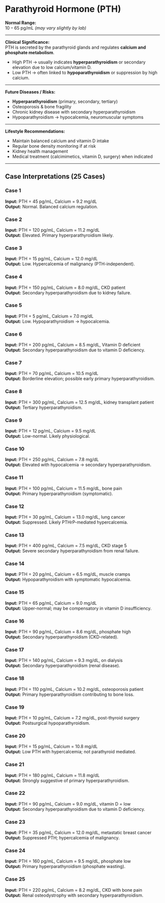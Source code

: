 # Parathyroid Hormone (PTH)

**Normal Range:**  
10 – 65 pg/mL *(may vary slightly by lab)*  

---

**Clinical Significance:**  
PTH is secreted by the parathyroid glands and regulates **calcium and phosphate metabolism**.  
- High PTH → usually indicates **hyperparathyroidism** or secondary elevation due to low calcium/vitamin D.  
- Low PTH → often linked to **hypoparathyroidism** or suppression by high calcium.  

---

**Future Diseases / Risks:**  
- **Hyperparathyroidism** (primary, secondary, tertiary)  
- Osteoporosis & bone fragility  
- Chronic kidney disease with secondary hyperparathyroidism  
- Hypoparathyroidism → hypocalcemia, neuromuscular symptoms  

---

**Lifestyle Recommendations:**  
- Maintain balanced calcium and vitamin D intake  
- Regular bone density monitoring if at risk  
- Kidney health management  
- Medical treatment (calcimimetics, vitamin D, surgery) when indicated  

---

## Case Interpretations (25 Cases)

### Case 1  
**Input:** PTH = 45 pg/mL, Calcium = 9.2 mg/dL  
**Output:** Normal. Balanced calcium regulation.  

### Case 2  
**Input:** PTH = 120 pg/mL, Calcium = 11.2 mg/dL  
**Output:** Elevated. Primary hyperparathyroidism likely.  

### Case 3  
**Input:** PTH = 15 pg/mL, Calcium = 12.0 mg/dL  
**Output:** Low. Hypercalcemia of malignancy (PTH-independent).  

### Case 4  
**Input:** PTH = 150 pg/mL, Calcium = 8.0 mg/dL, CKD patient  
**Output:** Secondary hyperparathyroidism due to kidney failure.  

### Case 5  
**Input:** PTH = 5 pg/mL, Calcium = 7.0 mg/dL  
**Output:** Low. Hypoparathyroidism → hypocalcemia.  

### Case 6  
**Input:** PTH = 200 pg/mL, Calcium = 8.5 mg/dL, Vitamin D deficient  
**Output:** Secondary hyperparathyroidism due to vitamin D deficiency.  

### Case 7  
**Input:** PTH = 70 pg/mL, Calcium = 10.5 mg/dL  
**Output:** Borderline elevation; possible early primary hyperparathyroidism.  

### Case 8  
**Input:** PTH = 300 pg/mL, Calcium = 12.5 mg/dL, kidney transplant patient  
**Output:** Tertiary hyperparathyroidism.  

### Case 9  
**Input:** PTH = 12 pg/mL, Calcium = 9.5 mg/dL  
**Output:** Low-normal. Likely physiological.  

### Case 10  
**Input:** PTH = 250 pg/mL, Calcium = 7.8 mg/dL  
**Output:** Elevated with hypocalcemia → secondary hyperparathyroidism.  

### Case 11  
**Input:** PTH = 100 pg/mL, Calcium = 11.5 mg/dL, bone pain  
**Output:** Primary hyperparathyroidism (symptomatic).  

### Case 12  
**Input:** PTH = 30 pg/mL, Calcium = 13.0 mg/dL, lung cancer  
**Output:** Suppressed. Likely PTHrP-mediated hypercalcemia.  

### Case 13  
**Input:** PTH = 400 pg/mL, Calcium = 7.5 mg/dL, CKD stage 5  
**Output:** Severe secondary hyperparathyroidism from renal failure.  

### Case 14  
**Input:** PTH = 20 pg/mL, Calcium = 6.5 mg/dL, muscle cramps  
**Output:** Hypoparathyroidism with symptomatic hypocalcemia.  

### Case 15  
**Input:** PTH = 65 pg/mL, Calcium = 9.0 mg/dL  
**Output:** Upper-normal; may be compensatory in vitamin D insufficiency.  

### Case 16  
**Input:** PTH = 90 pg/mL, Calcium = 8.6 mg/dL, phosphate high  
**Output:** Secondary hyperparathyroidism (CKD-related).  

### Case 17  
**Input:** PTH = 140 pg/mL, Calcium = 9.3 mg/dL, on dialysis  
**Output:** Secondary hyperparathyroidism (renal disease).  

### Case 18  
**Input:** PTH = 110 pg/mL, Calcium = 10.2 mg/dL, osteoporosis patient  
**Output:** Primary hyperparathyroidism contributing to bone loss.  

### Case 19  
**Input:** PTH = 10 pg/mL, Calcium = 7.2 mg/dL, post-thyroid surgery  
**Output:** Postsurgical hypoparathyroidism.  

### Case 20  
**Input:** PTH = 15 pg/mL, Calcium = 10.8 mg/dL  
**Output:** Low PTH with hypercalcemia; not parathyroid mediated.  

### Case 21  
**Input:** PTH = 180 pg/mL, Calcium = 11.8 mg/dL  
**Output:** Strongly suggestive of primary hyperparathyroidism.  

### Case 22  
**Input:** PTH = 90 pg/mL, Calcium = 9.0 mg/dL, vitamin D = low  
**Output:** Secondary hyperparathyroidism due to vitamin D deficiency.  

### Case 23  
**Input:** PTH = 35 pg/mL, Calcium = 12.0 mg/dL, metastatic breast cancer  
**Output:** Suppressed PTH; hypercalcemia of malignancy.  

### Case 24  
**Input:** PTH = 160 pg/mL, Calcium = 9.5 mg/dL, phosphate low  
**Output:** Primary hyperparathyroidism (phosphate wasting).  

### Case 25  
**Input:** PTH = 220 pg/mL, Calcium = 8.2 mg/dL, CKD with bone pain  
**Output:** Renal osteodystrophy with secondary hyperparathyroidism.  

